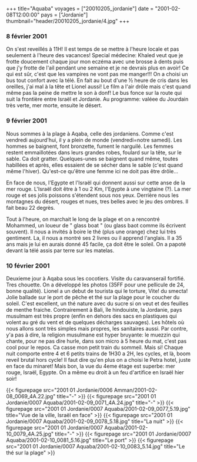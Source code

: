 +++
title="Aquaba"
voyages = ["20010205_jordanie"]
date = "2001-02-08T12:00:00"
pays = ["Jordanie"]
thumbnail="header/20010205_jordanie/4.jpg"
+++
### 8 février 2001

On s'est reveillés à 11H! Il est temps de se mettre à l'heure
locale et pas seulement à l'heure des vacances! Special médecine:
Khaled veut que je frotte doucement chaque jour mon eczéma
avec une brosse à dents puis que j'y frotte de l'ail pendant
une semaine et je ne devrais plus en avoir! Ce qui est sûr,
c'est que les vampires ne vont pas me manger!!! On a choisi
un bus tout confort avec la télé. En fait au bout d'une ½
heure de cris dans les oreilles, j'ai mal à la tête et Lionel
aussi! Le film a l'air drôle mais c'est quand même pas la
peine de mettre le son à donf! Le bus fonce sur la route qui
suit la frontière entre Israël et Jordanie. Au programme:
valéee du Jourdain très verte, mer morte, ensuite le désert.


### 9 février 2001

Nous sommes à la plage à Aqaba, celle des jordaniens. Comme
c'est vendredi aujourd'hui, il y a plein de monde (vendredi=notre
samedi). Les hommes se baignent, font bronzette, fument le
narguilé. Les femmes restent emmaillotées dans leurs grandes
robes, foulard sur la tête, sur le sable. Ca doit gratter.
Quelques-unes se baignent quand même, toutes habillées et
après, elles essaient de se sécher dans le sable (c'est quand
même l'hiver). Qu'est-ce qu'être une femme ici ne doit pas
être drôle...

En face de nous, l'Egypte et l'Israël qui donnent aussi sur
cette anse de la mer rouge. L'Israël doit être à 1 ou 2 Km,
l'Egypte à une vingtaine (?). La mer rouge et ses jolis poissons
s'étendent sous nos yeux. Derrière nous les montagnes du désert,
rouges et nues, tres belles avec le jeu des ombres. Il fait
beau 22 degrès.

Tout à l'heure, on marchait le long de la plage et on a rencontré
Mohammed, un loueur de " glass boat " (ou glass baot comme
ils écrivent souvent). Il nous a invités à boire le thé (plus
une orange) chez lui très gentiment. La, il nous a montré
ses 2 livres ou il apprend l'anglais. Il a 35 ans mais je
lui en aurais donné 45 facile, ça doit être le soleil. On
a papoté devant la télé assis par terre sur les matelas.

### 10 février 2001

Deuxieme jour à Aqaba sous les cocotiers. Visite du caravanserail
fortifié. Tres chouette. On a développé les photos (35FF pour
une pellicule de 24, bonne qualité). Lionel a un debut de
tourista qui le torture, Vite! du smecta! Jolie ballade sur
le port de pêche et thé sur la plage pour le coucher du soleil.
C'est excellent, un thé nature avec du sucre si on veut et
des feuilles de menthe fraiche. Contrairement à Bali, île
hindouiste, la Jordanie, pays musulmam est très propre (enfin
en dehors des sacs en plastiques qui volent au gré du vent
et de quelques décharges sauvages). Les hôtels où nous allons
sont très simples mais propres, les sanitaires aussi. Par
contre, y'a pas à dire, la religion musulmane est hyper bruyante:
le muezzin qui chante, pour ne pas dire hurle, dans son micro
à 5 heure du mat, c'est pas cool pour le repos. Ca casse mon
petit train du sommeil. Mais si! Chaque nuit comporte entre
4 et 6 petits trains de 1H30 a 2H, les cycles, et là, boom
reveil brutal hors cycle! Il faut dire qu'en plus on a choisi
le Petra hotel, juste en face du minaret! Mais bon, la vue
du 4eme étage est superbe: mer rouge, Israël, Egypte. On a
même eu droit à un feu d'artifice en Israël hier soir! 


{{< figurepage src="2001 01 Jordanie/0006 Amman/2001-02-08_0069_4A.22.jpg" title="-"  >}}
{{< figurepage src="2001 01 Jordanie/0007 Aquaba/2001-02-09_0071_4A.24.jpg" title="-"  >}}
{{< figurepage src="2001 01 Jordanie/0007 Aquaba/2001-02-09_0077_5.19.jpg" title="Vue de la ville, Israël en face"  >}}
{{< figurepage src="2001 01 Jordanie/0007 Aquaba/2001-02-09_0078_5.18.jpg" title="La nuit"  >}}
{{< figurepage src="2001 01 Jordanie/0007 Aquaba/2001-02-10_0079_4A.25.jpg" title="-"  >}}
{{< figurepage src="2001 01 Jordanie/0007 Aquaba/2001-02-10_0081_5.16.jpg" title="Le port"  >}}
{{< figurepage src="2001 01 Jordanie/0007 Aquaba/2001-02-10_0083_5.14.jpg" title="Le thé sur la plage"  >}}


